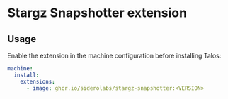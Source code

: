 # Stargz Snapshotter extension

## Usage

Enable the extension in the machine configuration before installing Talos:

```yaml
machine:
  install:
    extensions:
      - image: ghcr.io/siderolabs/stargz-snapshotter:<VERSION>
```
